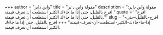 +++
author = "واين داير"
title = "مقولة واين داير"
description = "مقولة واين داير: افرح بالقليل، حتى إذا ما جاءك الكثير استطعت أن تعرف قيمته."
quote = '''افرح بالقليل، حتى إذا ما جاءك الكثير استطعت أن تعرف قيمته.'''
slug = "افرح-بالقليل-حتى-إذا-ما-جاءك-الكثير-استطعت-أن-تعرف-قيمته"
+++
افرح بالقليل، حتى إذا ما جاءك الكثير استطعت أن تعرف قيمته.
